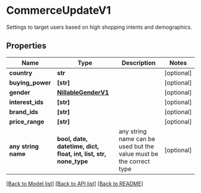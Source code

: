 # CommerceUpdateV1

Settings to target users based on high shopping intents and demographics.

## Properties
Name | Type | Description | Notes
------------ | ------------- | ------------- | -------------
**country** | **str** |  | [optional] 
**buying_power** | **[str]** |  | [optional] 
**gender** | [**NillableGenderV1**](NillableGenderV1.md) |  | [optional] 
**interest_ids** | **[str]** |  | [optional] 
**brand_ids** | **[str]** |  | [optional] 
**price_range** | **[str]** |  | [optional] 
**any string name** | **bool, date, datetime, dict, float, int, list, str, none_type** | any string name can be used but the value must be the correct type | [optional]

[[Back to Model list]](../README.md#documentation-for-models) [[Back to API list]](../README.md#documentation-for-api-endpoints) [[Back to README]](../README.md)


